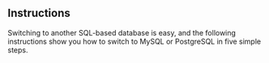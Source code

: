 <!-- usedin: [ _rails/Tutorials] - post: -->


## Instructions
Switching to another SQL-based database is easy, and the following instructions show you how to switch to MySQL or PostgreSQL in five simple steps.

